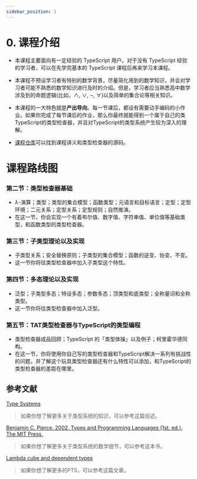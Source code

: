 ```yaml
---
sidebar_position: 1
---
```


# 0. 课程介绍

- 本课程主要面向有一定经验的 TypeScript 用户。对于没有 TypeScript 经验的学习者，可以在先学完基本的 TypeScript 课程后再来学习本课程。

- 本课程不预设学习者有特别的数学背景，尽量简化用到的数学知识，并会对学习者可能不熟悉的数学知识进行及时的介绍。但是，学习者应当熟悉高中数学涉及到的命题逻辑(比如，$\land$, $\lor$, $\lnot$, $\forall$)以及简单的集合论等相关知识。

- 本课程的一大特色就是**产出导向**。每一节课后，都设有需要动手编码的小作业。如果你完成了每节课后的作业，那么你最终就能得到一个属于自己的类TypeScript的类型检查器，并且对TypeScript的类型系统产生较为深入的理解。

- [课程仓库](https://github.com/suica/write-you-a-typescript)可以找到课程讲义和类型检查器的源码。

# 课程路线图

### 第二节：类型检查器基础

- $\lambda$-演算；类型；类型的集合模型；函数类型；元语言和目标语言；定型；定型环境；二元关系；定型关系；定型规则；自然推演。
- 在这一节，你会实现一个有着布尔值、数字值、字符串值、单位值等基础类型，和函数类型的类型检查器。

### 第三节：子类型理论以及实现

- 子类型关系；安全替换原则；子类型的集合模型；函数的逆变、协变、不变。
- 这一节你将往类型检查器中加入子类型这个特性。

### 第四节：多态理论以及实现

- 泛型；子类型多态；特设多态；参数多态；顶类型和底类型；全称量词和全称类型。
- 这一节你将往类型检查器中加入泛型。

### 第五节：TAT类型检查器与TypeScript的类型编程

- 类型检查器成品回顾；TypeScript 的「类型体操」以及例子；柯里霍华德同构。
- 在这一节，你将使用你自己写的类型检查器和TypeScript解决一系列有挑战性的问题，并了解这个玩具类型检查器还有什么特性可以添加，和TypeScript的类型检查器的差距在哪里。

## 参考文献

[Type Systems](http://lucacardelli.name/papers/typesystems.pdf)

> 如果你想了解更多关于类型系统的知识，可以参考这篇综述。

[Benjamin C. Pierce. 2002. Types and Programming Languages (1st. ed.). The MIT Press.](https://dl.acm.org/doi/book/10.5555/509043)

> 如果你想了解更多关于类型系统的数学细节，可以参考这本书。

[Lambda cube and dependent types](https://www.math.nagoya-u.ac.jp/~garrigue/lecture/2018_tenbo/dependent.pdf)

> 如果你想了解更多的PTS，可以参考这篇文章。
